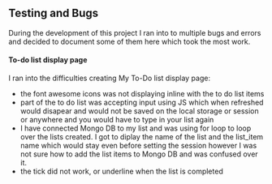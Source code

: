 ## Testing and Bugs

During the development of this project I ran into to multiple bugs and errors and decided to 
document some of them here which took the most work.

#### To-do list display page

I ran into the difficulties creating My To-Do list display page:

* the font awesome icons was not displaying inline with the to do list items
* part of the to do list was accepting input using JS which when refreshed would disapear and would not be saved on the 
local storage or session or anywhere and you would have to type in your list again
* I have connected Mongo DB to my list and was using for loop to loop over the lists created. I got
to diplay the name of the list and the list_item name which would stay even before setting the session however I was not sure
how to add the list items to Mongo DB and was confused over it.
* the tick did not work, or underline when the list is completed


